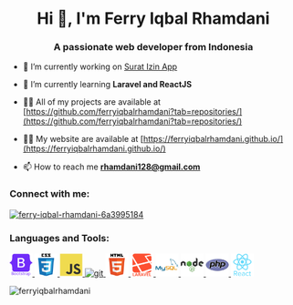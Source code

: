 <h1 align="center">Hi 👋, I'm Ferry Iqbal Rhamdani</h1>
<h3 align="center">A passionate web developer from Indonesia</h3>

- 🔭 I’m currently working on [Surat Izin App](https://github.com/ferryiqbalrhamdani/surat-izin)

- 🌱 I’m currently learning **Laravel and ReactJS**

- 👨‍💻 All of my projects are available at [https://github.com/ferryiqbalrhamdani?tab=repositories/](https://github.com/ferryiqbalrhamdani?tab=repositories/)

- 👨‍💻 My website are available at [https://ferryiqbalrhamdani.github.io/](https://ferryiqbalrhamdani.github.io/)

- 📫 How to reach me **rhamdani128@gmail.com**

<h3 align="left">Connect with me:</h3>
<p align="left">
<a href="https://linkedin.com/in/ferry-iqbal-rhamdani-6a3995184" target="blank"><img align="center" src="https://raw.githubusercontent.com/rahuldkjain/github-profile-readme-generator/master/src/images/icons/Social/linked-in-alt.svg" alt="ferry-iqbal-rhamdani-6a3995184" height="30" width="40" /></a>
</p>

<h3 align="left">Languages and Tools:</h3>
<p align="left"> <a href="https://getbootstrap.com" target="_blank" rel="noreferrer"> <img src="https://raw.githubusercontent.com/devicons/devicon/master/icons/bootstrap/bootstrap-plain-wordmark.svg" alt="bootstrap" width="40" height="40"/> </a> <a href="https://www.w3schools.com/css/" target="_blank" rel="noreferrer"> <img src="https://raw.githubusercontent.com/devicons/devicon/master/icons/css3/css3-original-wordmark.svg" alt="css3" width="40" height="40"/> </a> <a href="https://developer.mozilla.org/en-US/docs/Web/JavaScript" target="_blank" rel="noreferrer"> <img src="https://raw.githubusercontent.com/devicons/devicon/master/icons/javascript/javascript-original.svg" alt="javascript" width="40" height="40"/> </a> <a href="https://git-scm.com/" target="_blank" rel="noreferrer"> <img src="https://www.vectorlogo.zone/logos/git-scm/git-scm-icon.svg" alt="git" width="40" height="40"/> </a> <a href="https://www.w3.org/html/" target="_blank" rel="noreferrer"> <img src="https://raw.githubusercontent.com/devicons/devicon/master/icons/html5/html5-original-wordmark.svg" alt="html5" width="40" height="40"/> </a> <a href="https://laravel.com/" target="_blank" rel="noreferrer"> <img src="https://raw.githubusercontent.com/devicons/devicon/master/icons/laravel/laravel-plain-wordmark.svg" alt="laravel" width="40" height="40"/> </a> <a href="https://www.mysql.com/" target="_blank" rel="noreferrer"> <img src="https://raw.githubusercontent.com/devicons/devicon/master/icons/mysql/mysql-original-wordmark.svg" alt="mysql" width="40" height="40"/> </a> <a href="https://nodejs.org" target="_blank" rel="noreferrer"> <img src="https://raw.githubusercontent.com/devicons/devicon/master/icons/nodejs/nodejs-original-wordmark.svg" alt="nodejs" width="40" height="40"/> </a> <a href="https://www.php.net" target="_blank" rel="noreferrer"> <img src="https://raw.githubusercontent.com/devicons/devicon/master/icons/php/php-original.svg" alt="php" width="40" height="40"/> </a> <a href="https://reactjs.org/" target="_blank" rel="noreferrer"> <img src="https://raw.githubusercontent.com/devicons/devicon/master/icons/react/react-original-wordmark.svg" alt="react" width="40" height="40"/> </a> <a href="https://www.adobe.com/products/xd.html" target="_blank" rel="noreferrer">

<p><img align="left" src="https://github-readme-stats.vercel.app/api/top-langs?username=ferryiqbalrhamdani&show_icons=true&locale=en&layout=compact" alt="ferryiqbalrhamdani" /></p>

<!-- <p>&nbsp;<img align="center" src="https://github-readme-stats.vercel.app/api?username=ferryiqbalrhamdani&show_icons=true&locale=en" alt="ferryiqbalrhamdani" /></p> -->
